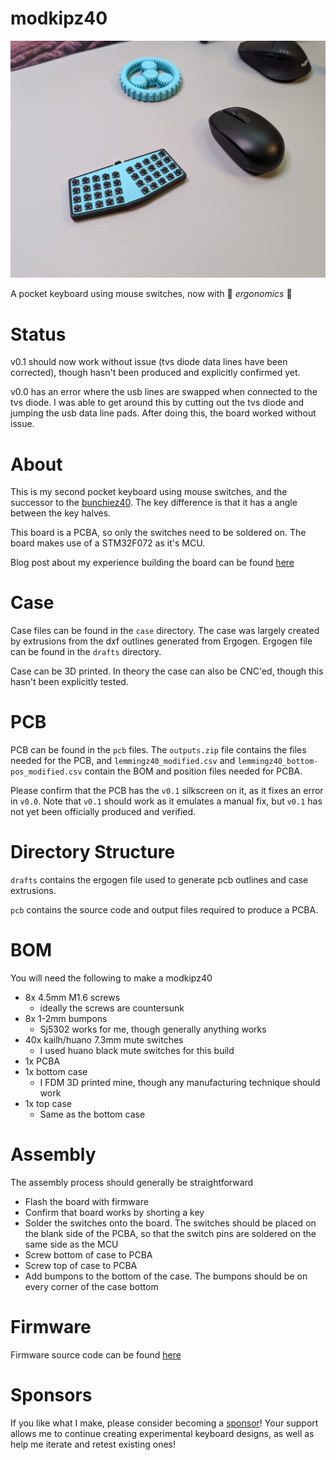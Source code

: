# modkipz40

![an image of my modkipz40](https://github.com/ChrisChrisLoLo/modkipz40/blob/main/photos/PXL_20231210_225053966.NIGHT.jpg?raw=true)

A pocket keyboard using mouse switches, now with 🤌 *ergonomics* 🤌

# Status

v0.1 should now work without issue (tvs diode data lines have been corrected), though hasn't been produced and explicitly confirmed yet.

v0.0 has an error where the usb lines are swapped when connected to the tvs diode. I was able to get around this by cutting out the tvs diode and jumping the usb data line pads. After doing this, the board worked without issue.

# About

This is my second pocket keyboard using mouse switches, and the successor to the [bunchiez40](https://github.com/ChrisChrisLoLo/bunchiez40). The key difference is that it has a angle between the key halves.

This board is a PCBA, so only the switches need to be soldered on. The board makes use of a STM32F072 as it's MCU.

Blog post about my experience building the board can be found [here](https://chrischrislolo.github.io/orthoLabLogs/modkipz40-how-i-used-ergogen-for-the-first-time.html)

# Case

Case files can be found in the `case` directory. The case was largely created by extrusions from the dxf outlines generated from Ergogen. Ergogen file can be found in the `drafts` directory.

Case can be 3D printed. In theory the case can also be CNC'ed, though this hasn't been explicitly tested.

# PCB

PCB can be found in the `pcb` files. The `outputs.zip` file contains the files needed for the PCB, and `lemmingz40_modified.csv` and `lemmingz40_bottom-pos_modified.csv` contain the BOM and position files needed for PCBA.

Please confirm that the PCB has the `v0.1` silkscreen on it, as it fixes an error in `v0.0`. Note that `v0.1` should work as it emulates a manual fix, but `v0.1` has not yet been officially produced and verified.

# Directory Structure

`drafts` contains the ergogen file used to generate pcb outlines and case extrusions.

`pcb` contains the source code and output files required to produce a PCBA.

# BOM

You will need the following to make a modkipz40

- 8x 4.5mm M1.6 screws
    - ideally the screws are countersunk
- 8x 1-2mm bumpons
    - Sj5302 works for me, though generally anything works
- 40x kailh/huano 7.3mm mute switches
    - I used huano black mute switches for this build
- 1x PCBA
- 1x bottom case
    - I FDM 3D printed mine, though any manufacturing technique should work
- 1x top case
    - Same as the bottom case

# Assembly

The assembly process should generally be straightforward

- Flash the board with firmware
- Confirm that board works by shorting a key
- Solder the switches onto the board. The switches should be placed on the blank side of the PCBA, so that the switch pins are soldered on the same side as the MCU
- Screw bottom of case to PCBA
- Screw top of case to PCBA
- Add bumpons to the bottom of the case. The bumpons should be on every corner of the case bottom

# Firmware

Firmware source code can be found [here](https://github.com/ChrisChrisLoLo/vial-qmk/tree/sporewoh/keyboards/sporewoh/modkipz40)

# Sponsors
If you like what I make, please consider becoming a [sponsor](https://github.com/sponsors/ChrisChrisLoLo)! Your support allows me to continue creating experimental keyboard designs, as well as help me iterate and retest existing ones! 
